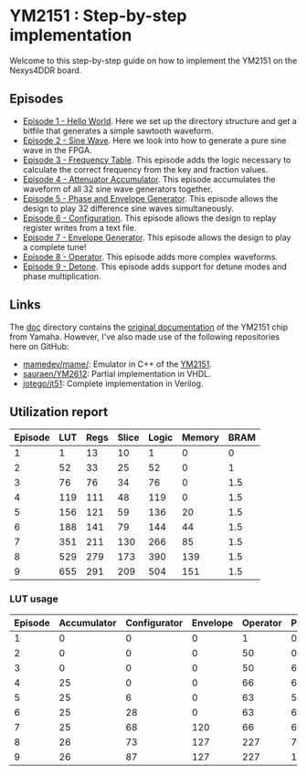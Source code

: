 # YM2151 : Step-by-step implementation

Welcome to this step-by-step guide on how to implement the YM2151 on the
Nexys4DDR board.

## Episodes
* [Episode 1 - Hello World](Episodes/ep01_Hello_World). Here we set up the
  directory structure and get a bitfile that generates a simple sawtooth
  waveform.
* [Episode 2 - Sine Wave](Episodes/ep02_Sine_Wave). Here we look into how to
  generate a pure sine wave in the FPGA.
* [Episode 3 - Frequency Table](Episodes/ep03_Frequency_Tables). This episode
  adds the logic necessary to calculate the correct frequency from the key
  and fraction values.
* [Episode 4 - Attenuator Accumulator](Episodes/ep04_Attenuator_Accumulator).
  This episode accumulates the waveform of all 32 sine wave generators
  together.
* [Episode 5 - Phase and Envelope Generator](Episodes/ep05_Phase_Envelope_Generator).
  This episode allows the design to play 32 difference sine waves
  simultaneously.
* [Episode 6 - Configuration](Episodes/ep06_Configuration).
  This episode allows the design to replay register writes from a text file.
* [Episode 7 - Envelope Generator](Episodes/ep07_Envelope_Generator).
  This episode allows the design to play a complete tune!
* [Episode 8 - Operator](Episodes/ep08_Operator).
  This episode adds more complex waveforms.
* [Episode 9 - Detone](Episodes/ep09_Detune).
  This episode adds support for detune modes and phase multiplication.

## Links
The [doc](doc) directory contains the [original
documentation](doc/yamaha_ym2151_synthesis.pdf) of the YM2151 chip from Yamaha.
However, I've also made use of the following repositories here on GitHub:
* [mamedev/mame/](https://github.com/mamedev/mame/): Emulator in C++ of the
  [YM2151](https://github.com/mamedev/mame/blob/master/src/devices/sound/ym2151.cpp).
* [sauraen/YM2612](https://github.com/sauraen/YM2612): Partial implementation
  in VHDL.
* [jotego/jt51](https://github.com/jotego/jt51): Complete implementation in
  Verilog.

## Utilization report

| Episode | LUT | Regs | Slice | Logic | Memory |  BRAM |
| ------- | --- | ---- | ----- | ----- | ------ | ----- |
|      1  |   1 |   13 |   10  |    1  |     0  |   0   |
|      2  |  52 |   33 |   25  |   52  |     0  |   1   |
|      3  |  76 |   76 |   34  |   76  |     0  |   1.5 |
|      4  | 119 |  111 |   48  |  119  |     0  |   1.5 |
|      5  | 156 |  121 |   59  |  136  |    20  |   1.5 |
|      6  | 188 |  141 |   79  |  144  |    44  |   1.5 |
|      7  | 351 |  211 |  130  |  266  |    85  |   1.5 |
|      8  | 529 |  279 |  173  |  390  |   139  |   1.5 |
|      9  | 655 |  291 |  209  |  504  |   151  |   1.5 |


### LUT usage
| Episode | Accumulator | Configurator | Envelope | Operator | Phase |
| ------- | ----------- | ------------ | -------- | -------- | ----- |
|      1  |     0       |       0      |     0    |      1   |    0  |
|      2  |     0       |       0      |     0    |     50   |    0  |
|      3  |     0       |       0      |     0    |     50   |    6  |
|      4  |    25       |       0      |     0    |     66   |    6  |
|      5  |    25       |       6      |     0    |     63   |   58  |
|      6  |    25       |      28      |     0    |     63   |   69  |
|      7  |    25       |      68      |   120    |     66   |   69  |
|      8  |    26       |      73      |   127    |    227   |   75  |
|      9  |    26       |      87      |   127    |    227   |  187  |


